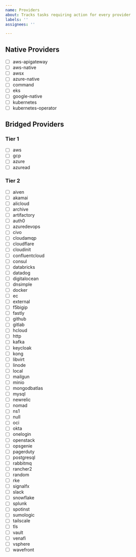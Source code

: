 ```yaml
---
name: Providers
about: Tracks tasks requiring action for every provider
labels: ''
assignees: ''

---
```


<!-- Start with a one- to three-sentence summary of what needs to be done for every proivder . -->

## Native Providers

- [ ] aws-apigateway
- [ ] aws-native
- [ ] awsx
- [ ] azure-native
- [ ] command
- [ ] eks
- [ ] google-native
- [ ] kubernetes
- [ ] kubernetes-operator

## Bridged Providers

### Tier 1

- [ ] aws
- [ ] gcp
- [ ] azure
- [ ] azuread

### Tier 2

- [ ] aiven
- [ ] akamai
- [ ] alicloud
- [ ] archive
- [ ] artifactory
- [ ] auth0
- [ ] azuredevops
- [ ] civo
- [ ] cloudamqp
- [ ] cloudflare
- [ ] cloudinit
- [ ] confluentcloud
- [ ] consul
- [ ] databricks
- [ ] datadog
- [ ] digitalocean
- [ ] dnsimple
- [ ] docker
- [ ] ec
- [ ] external
- [ ] f5bigip
- [ ] fastly
- [ ] github
- [ ] gitlab
- [ ] hcloud
- [ ] http
- [ ] kafka
- [ ] keycloak
- [ ] kong
- [ ] libvirt
- [ ] linode
- [ ] local
- [ ] mailgun
- [ ] minio
- [ ] mongodbatlas
- [ ] mysql
- [ ] newrelic
- [ ] nomad
- [ ] ns1
- [ ] null
- [ ] oci
- [ ] okta
- [ ] onelogin
- [ ] openstack
- [ ] opsgenie
- [ ] pagerduty
- [ ] postgresql
- [ ] rabbitmq
- [ ] rancher2
- [ ] random
- [ ] rke
- [ ] signalfx
- [ ] slack
- [ ] snowflake
- [ ] splunk
- [ ] spotinst
- [ ] sumologic
- [ ] tailscale
- [ ] tls
- [ ] vault
- [ ] venafi
- [ ] vsphere
- [ ] wavefront
